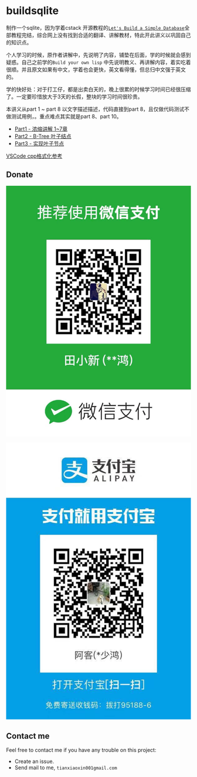 # buildsqlite

制作一个sqlite，因为学着cstack 开源教程的[`Let's Build a Simple Database`](https://cstack.github.io/db_tutorial/)全部教程完结，综合网上没有找到合适的翻译、讲解教材，特此开此讲义以巩固自己的知识点。

个人学习的时候，原作者讲解中，先说明了内容，铺垫在后面，学的时候就会感到疑惑。自己之前学的`Build your own lisp` 中先说明教义、再讲解内容，着实吃着很顺。并且原文如果有中文，学着也会更快，英文看得懂，但总归中文强于英文的。

学的快好处：对于打工仔，都是出卖白天的，晚上很累的时候学习时间已经很压缩了。一定要珍惜放大于3天的长假，整块的学习时间很珍贵。

本讲义从part 1 ~ part 8 以文字描述描述，代码直接到part 8，且仅做代码测试不做测试用例，。重点难点其实就是part 8、part 10。

+ [Part1 - 浓缩讲解 1~7章](./part1.md)
+ [Part2 - B-Tree 叶子结点](./part2.md)
+ [Part3 - 实现叶子节点](./part3.md)

[VSCode cpp格式化参考](https://zhuanlan.zhihu.com/p/356143396)

## Donate

![wechat](./images/donate/wechatPay.jpeg)

![alipay](./images/donate/aliPay.jpeg)

## Contact me

Feel free to contact me if you have any trouble on this project:

+ Create an issue.
+ Send mail to me, `tianxiaoxin001gmail.com`
